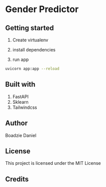 # Gender Predictor

## Getting started

1. Create virtualenv
2. install dependencies

3. run app

```bash
uvicorn app:app --reload
```

## Built with

1. FastAPI
2. Sklearn
3. Tailwindcss

## Author

Boadzie Daniel

## License

This project is licensed under the MIT License

## Credits
